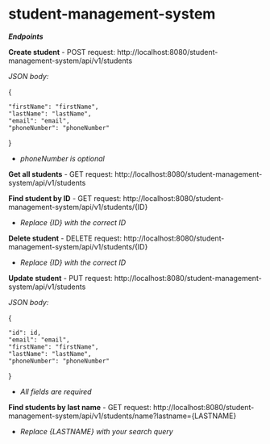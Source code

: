 # student-management-system

**_Endpoints_**

**Create student** - 
POST request:
http://localhost:8080/student-management-system/api/v1/students

_JSON body:_

{

    "firstName": "firstName",
    "lastName": "lastName",
    "email": "email",
    "phoneNumber": "phoneNumber"
}
- _phoneNumber is optional_


**Get all students** - 
GET request:
http://localhost:8080/student-management-system/api/v1/students


**Find student by ID** - 
GET request:
http://localhost:8080/student-management-system/api/v1/students/{ID}

- _Replace {ID} with the correct ID_


**Delete student** - 
DELETE request:
http://localhost:8080/student-management-system/api/v1/students/{ID}

- _Replace {ID} with the correct ID_


**Update student** - 
PUT request:
http://localhost:8080/student-management-system/api/v1/students

_JSON body:_

{

    "id": id,
    "email": "email",
    "firstName": "firstName",
    "lastName": "lastName",
    "phoneNumber": "phoneNumber"
}

- _All fields are required_


**Find students by last name** - 
GET request:
http://localhost:8080/student-management-system/api/v1/students/name?lastname={LASTNAME}

- _Replace {LASTNAME} with your search query_
